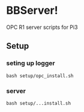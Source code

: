 # BBServer!
OPC R1 server scripts for Pi3


## Setup
### seting up logger
`bash setup/opc_install.sh`


### server
`bash setup/...install.sh`
